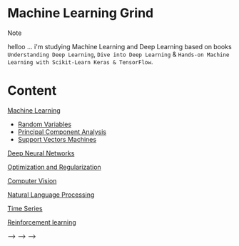 
# Machine Learning Grind

> [!Note]
> helloo ...
> i'm studying Machine Learning and Deep Learning based on books `Understanding Deep Learning`, `Dive into Deep Learning` & `Hands-on Machine Learning with Scikit-Learn Keras & TensorFlow`.

# Content

[Machine Learning]()

- [Random Variables](01-machine-learning/01-stats/01-random-variables/main.ipynb)
- [Principal Component Analysis](01-machine-learning/06-dimensionality-reduction/01-pca/main.ipynb)
- [Support Vectors Machines](01-machine-learning/03-svm/main.ipynb)

[Deep Neural Networks](#deep-neural-networks)

[Optimization and Regularization](#optimization-and-regularization)

[Computer Vision](#computer-vision)

[Natural Language Processing](#natural-language-processing)

[Time Series](#time-series)

[Reinforcement learning](#reinforcement-learning)






<!-- ## Totalcount : (0/60) -->
<!-- ✅ -->
<!-- 
| Task           | Status     |
| -------------- | ---------- |
|                |            | -->

<!-- ## 01-machine-learning -->
<!-- ✅ -->
<!---->
<!-- | Task                        | Status     | -->
<!-- | --------------------------- | ---------- | -->
<!-- | 01-stats                    |            | -->
<!-- | 02-linear-regression        |            | -->
<!-- | 03-svm                      |            | -->
<!-- | 04-decision-tree            |            | -->
<!-- | 05-ensemble-learning        |            | -->
<!-- | 06-dimensionality-reduction |            | -->
<!-- | 07-unsupervised-learning    |            | -->
<!---->
<!-- ## 02-deep-neural-networks -->
<!-- ✅ -->
<!---->
<!-- | Task              | Status     | -->
<!-- | ----------------- | ---------- | -->
<!-- | 01-le-net         |            | -->
<!-- | 02-alex-net       |            | -->
<!-- | 03-google-le-net  |            | -->
<!-- | 04-vgg-net        |            | -->
<!-- | 05-res-net        |            | -->
<!-- | 06-xception       |            | -->
<!-- | 07-se-net         |            | -->
<!-- | 08-unet           |            | -->
<!---->
<!-- ## 03-optimization-and-regularization -->
<!-- ✅ -->
<!---->
<!-- | Task                       | Status     | -->
<!-- | -------------------------- | ---------- | -->
<!-- | 00-backpropagation         |            | -->
<!-- | 01-initializations         |            | -->
<!-- | 02-activations             |            | -->
<!-- | 03-losses                  |            | -->
<!-- | 04-optimizers              |            | -->
<!-- | 05-learning-rate-schedule  |            | -->
<!-- | 06-early-stopping          |            | -->
<!-- | 07-batch-norm              |            | -->
<!-- | 08-layer-norm              |            | -->
<!-- | 09-gradient-clipping       |            | -->
<!-- | 10-weights-decay           |            | -->
<!-- | 11-dropout                 |            | -->
<!---->
<!-- ## 04-cnn -->
<!-- ✅ -->
<!-- | Task                    | Status     | -->
<!-- | ----------------------- | ---------- | -->
<!-- | 01-convolutions-filters |            | -->
<!-- | 02-padding-and-stride   |            | -->
<!-- | 03-channels             |            | -->
<!-- | 04-pooling              |            | -->
<!---->
<!-- ## 05-rnn -->
<!-- ✅ -->
<!-- | Task                            | Status     | -->
<!-- | ------------------------------- | ---------- | -->
<!-- | 01-rnn                          |            | -->
<!-- | 02-backpropagation-through-time |            | -->
<!-- | 03-lstm                         |            | -->
<!-- | 04-gru                          |            | -->
<!-- | 05-deep-rnn                     |            | -->
<!-- | 06-bidirectional-rnn            |            | -->
<!-- | 07-machine-learning-translation |            | -->
<!-- | 08-encoder-decoder-architecture |            | -->
<!-- | 09-seq2seq                      |            | -->
<!-- | 10-beam-search                  |            | -->
<!---->
<!-- ## 06-transformers -->
<!-- ✅ -->
<!-- | Task                        | Status     | -->
<!-- | --------------------------- | ---------- | -->
<!-- | 01-attention                |            | -->
<!-- | 02-multihead-attention      |            | -->
<!-- | 03-positional-encoding      |            | -->
<!-- | 04-transformer-architecture |            | -->
<!-- | 05-transformer-for-vision   |            | -->
<!---->
<!---->
<!-- ## 07-gans -->
<!-- ✅ -->
<!---->
<!-- ## 08-reinforcement-learning -->
<!-- ✅ -->
<!---->
<!-- ## 09-hyperparameter-optimization -->
<!-- ✅ -->
<!---->
<!-- ## 10-recommender-systems -->
<!-- ✅ -->
<!---->
<!-- # Papers -->
<!---->
<!-- <!-- Machine learning --> -->
<!---->
<!-- ## Deep Neural Networks -->
<!---->
<!-- - [ ] **DNN** - Learning Internal Representations by Error Propagation [[pdf]](https://stanford.edu/~jlmcc/papers/PDP/Volume%201/Chap8_PDP86.pdf) -->
<!-- - [ ] **Train DNN** - Training Very Deep Networks (2015) [[pdf]](https://proceedings.neurips.cc/paper_files/paper/2015/file/215a71a12769b056c3c32e7299f1c5ed-Paper.pdf) -->
<!-- - [ ] **Deep Learning** - Deep Learning (2015) [[pdf]](https://www.cs.toronto.edu/~hinton/absps/NatureDeepReview.pdf) -->
<!-- - [ ] **Knowledge Distillation** - Distilling the Knowledge in a Neural Network (2015) [[pdf]](https://arxiv.org/pdf/1503.02531) -->
<!-- - [ ] **Transferable Features** - How transferable are features in deep neural networks? (2014) [[pdf]](https://proceedings.neurips.cc/paper_files/paper/2014/file/375c71349b295fbe2dcdca9206f20a06-Paper.pdf) -->
<!-- - [ ] **RNN** - A Learning Algorithm for Continually Running Fully Recurrent Neural Networks (1989), R. J. Williams [[pdf]](https://gwern.net/doc/ai/nn/rnn/1989-williams-2.pdf) -->
<!-- - [ ] **LSTM** - Long-Short Term Memory (1997), S. Hochreiter and J. Schmidhuber [[pdf]](https://www.bioinf.jku.at/publications/older/2604.pdf) -->
<!-- - [ ] **Learning to Forget** - Learning to Forget: Continual Prediction with LSTM (2000), F. A. Gers et al. [[pdf]](https://citeseerx.ist.psu.edu/document?repid=rep1&type=pdf&doi=e10f98b86797ebf6c8caea6f54cacbc5a50e8b34) -->
<!---->
<!-- ## Optimization and Regularization -->
<!---->
<!-- - [ ] **Xavier Initialization** - Understanding the difficulty of training deep feedforward neural networks [[pdf]](https://proceedings.mlr.press/v9/glorot10a/glorot10a.pdf) -->
<!-- - [ ] **Adam** - Adam: A Method for Stochastic Optimization (2014) [[pdf]](https://arxiv.org/pdf/1412.6980) -->
<!-- - [ ] **BatchNorm** - Batch Normalization: Accelerating Deep Network Training by Reducing Internal Covariate Shift (2015) [[pdf]](https://arxiv.org/pdf/1502.03167) -->
<!-- - [ ] **Dropout** - Dropout: A Simple Way to Prevent Neural Networks from Overfitting (2014) [[pdf]](https://www.cs.toronto.edu/~rsalakhu/papers/srivastava14a.pdf) -->
<!-- - [ ] **LayerNorm** - Layer Normalization (2016) [[pdf]](https://arxiv.org/pdf/1607.06450v1) -->
<!-- - [ ] **Weight Decay** - A Simple Weight Decay Can Improve Generalization (1991), A. Krogh and J. Hertz [[pdf]](https://proceedings.neurips.cc/paper/1991/file/8eefcfdf5990e441f0fb6f3fad709e21-Paper.pdf) -->
<!-- - [ ] **ReLU** - Deep Sparse Rectified Neural Networks (2011), X. Glorot et al. [[pdf]](https://www.researchgate.net/publication/215616967_Deep_Sparse_Rectifier_Neural_Networks) -->
<!-- - [ ] **GELU** - Gaussian Error Linear Units (GELUs) (2016), D. Hendrycks and K. Gimpel [[pdf]](https://arxiv.org/pdf/1606.08415) -->
<!-- - [ ] **PPO** - Proximal Policy Optimization Algorithms (2017) [[pdf]](https://arxiv.org/pdf/1707.06347) -->
<!---->
<!-- ## Computer Vision -->
<!---->
<!-- - [ ] **LeNet** - Gradient-Based Learning Applied to Document Recognition [[pdf]](http://vision.stanford.edu/cs598_spring07/papers/Lecun98.pdf) -->
<!-- - [ ] **CNN** - Backpropagation Applied to Handwritten Zip Code Recognition [[pdf]](http://yann.lecun.com/exdb/publis/pdf/lecun-89e.pdf) -->
<!-- - [ ] **Deep CNN** - Very Deep Convolutional Networks for Large-Scale Image Recognition (2015) [[pdf]](https://arxiv.org/pdf/1409.1556) -->
<!-- - [ ] **Deep Convolution** - Going Deeper with Convolutions (2014) [[pdf]](https://arxiv.org/pdf/1409.4842) -->
<!-- - [ ] **AlexNet** - ImageNet Classification with Deep Convolutional Neural Network [[pdf]](https://proceedings.neurips.cc/paper_files/paper/2012/file/c399862d3b9d6b76c8436e924a68c45b-Paper.pdf) -->
<!-- - [ ] **ResNet** - Deep Residual Learning for Image Recognition [[pdf]](https://arxiv.org/pdf/1512.03385) -->
<!-- - [ ] **Transfer Learning CNN** - Learning and Transferring Mid-Level Image Representations using Convolutional Neural Networks (2014) [[pdf]](https://www.cv-foundation.org/openaccess/content_cvpr_2014/papers/Oquab_Learning_and_Transferring_2014_CVPR_paper.pdf) -->
<!-- - [ ] **DeepFace** - DeepFace: Closing the Gap to Human-Level Performance in Face Verification (2014) [[pdf]]https://www.cs.toronto.edu/~ranzato/publications/taigman_cvpr14.pdf() -->
<!-- - [ ] **Mask R-CNN** - Mask R-CNN (2018) [[pdf]](https://arxiv.org/pdf/1703.06870) -->
<!-- - [ ] **Understand CNN** - Visualizing and Understanding Convolutional Networks (2013) [[pdf]](https://arxiv.org/pdf/1311.2901) -->
<!-- - [ ] **Inception** - Rethinking the Inception Architecture for Computer Vision (2015) [[pdf]](https://arxiv.org/pdf/1512.00567) -->
<!-- - [ ] **Inception-v4** - Inception-v4, Inception-ResNet and the Impact of Residual Connections on Learning (2016) [[pdf]](https://arxiv.org/pdf/1602.07261) -->
<!-- - [ ] **Mappings in ResNet** - Identity Mappings in Deep Residual Networks (2016) [[pdf]](https://arxiv.org/pdf/1603.05027v2) -->
<!-- - [ ] **Spatial Transformer** - Spatial Transformer Networks (2015) [[pdf]](https://arxiv.org/abs/1506.02025) -->
<!-- - [ ] **Network in Network** - Network In Network (2014) [[pdf]](https://arxiv.org/pdf/1312.4400) -->
<!-- - [ ] **YOLO** - You Only Look Once: Unified, Real-Time Object Detection (2016) [[pdf]](https://arxiv.org/pdf/1506.02640) -->
<!-- - [ ] **Image Segmentation** - Fully Convolutional Networks for Semantic Segmentation (2015) [[pdf]](https://arxiv.org/pdf/1411.4038) -->
<!-- - [ ] **U-net** - U-Net: Convolutional Networks for Biomedical Image Segmentation (2015) [[pdf]](https://arxiv.org/abs/1505.04597) -->
<!-- - [ ] **Fast R-CNN** - Fast R-CNN (2015) [[pdf]](https://arxiv.org/pdf/1504.08083) -->
<!-- - [ ] **Faster R-CNN** - Faster R-CNN: Towards Real-Time Object Detection with Region Proposal Networks (2015) [[pdf]](https://arxiv.org/pdf/1506.01497) -->
<!-- - [ ] **CNN for Video** - Image Super-Resolution Using Deep Convolutional Networks (2016) [[pdf]](https://arxiv.org/pdf/1501.00092) -->
<!-- - [ ] **Image Captioning** - Show, Attend and Tell: Neural Image Caption Generation with Visual Attention (2015) [[pdf]](https://arxiv.org/pdf/1502.03044) -->
<!-- - [ ] **Long-term R-CNN** - Long-term Recurrent Convolutional Networks for Visual Recognition and Description (2016) [[pdf]](https://arxiv.org/pdf/1411.4389) -->
<!-- - [ ] **VQA** - VQA: Visual Question Answering (2015) [[pdf]](https://arxiv.org/pdf/1505.00468) -->
<!-- - [ ] **Two-Steram CNN** - Two-Stream Convolutional Networks for Action Recognition in Video (2014) [[pdf]](https://arxiv.org/pdf/1406.2199) -->
<!-- - [ ] **GAN** - Generative Adversarial Networks (2014) [[pdf]](https://arxiv.org/pdf/1406.2661) -->
<!-- - [ ] **GAN** - Unsupervised Representation Learning with Deep Convolutional Generative Adversarial Networks (2016) [[pdf]](https://arxiv.org/pdf/1511.06434) -->
<!-- - [ ] **DCGAN** - () [[pdf]]() -->
<!-- - [ ] **Improve GANs** - Improved Techniques for Training GANs (2016) [[pdf]](https://proceedings.neurips.cc/paper_files/paper/2016/file/8a3363abe792db2d8761d6403605aeb7-Paper.pdf) -->
<!-- - [ ] **Image2StyleGAN** - Image2StyleGAN: How to Embed Images Into the StyleGAN Latent Space? (2019) [[pdf]](https://arxiv.org/pdf/1904.03189) -->
<!-- - [ ] **Vision Transformer** - An Image is Worth 16x16 Words: Transformers for Image Recognition at Scale (2020) [[pdf]](https://arxiv.org/pdf/2010.11929) -->
<!-- - [ ] **Diffusion** - Deep Unsupervised Learning using Nonequilibrium Thermodynamics (2015) [[pdf]](https://arxiv.org/pdf/1503.03585) -->
<!-- - [ ] **DALLE** - Zero-Shot Text-to-Image Generation (2021) [[pdf]](https://arxiv.org/pdf/2102.12092) -->
<!-- - [ ] **DALLE 2** - Hierarchical Text-Conditional Image Generation with CLIP Latents (2022) [[pdf]](https://arxiv.org/pdf/2204.06125) -->
<!-- - [ ] **CLIP** - Learning Transferable Visual Models From Natural Language Supervision (2021) [[pdf]](https://arxiv.org/pdf/2103.00020) -->
<!---->
<!-- ## Natural Language Processing -->
<!---->
<!-- - [ ] **Encoder-Decoder** - Learning Phrase Representations using RNN Encoder-Decoder for Statistical Machine Translation (2014) [[pdf]](https://arxiv.org/pdf/1406.1078) -->
<!-- - [ ] **Seq2Seq** - Sequence to Sequence Learning with Neural Networks [[pdf]](https://arxiv.org/pdf/1409.3215) -->
<!-- - [ ] **GloVe** - GloVe: Global Vectors for Word Representation (2014) [[pdf]](https://nlp.stanford.edu/pubs/glove.pdf) -->
<!-- - [ ] **Attention Speech Recognition** - End-to-End Attention-based Large Vocabulary Speech Recognition (2016) [[pdf]](https://arxiv.org/pdf/1508.04395) -->
<!-- - [ ] **Attention** - Neural Machine Translation by Jointly Learning to Align and Translate (2016) [[pdf]](https://arxiv.org/pdf/1409.0473) -->
<!-- - [ ] **Transformer** - Attention Is All You Need (2017) [[pdf]](https://arxiv.org/pdf/1706.03762) -->
<!-- - [ ] **Deep Speech** - Deep Speech 2: End-to-End Speech Recognition in English and Mandarin (2015) [[pdf]](https://arxiv.org/pdf/1512.02595) -->
<!-- - [ ] **Speech Recognition** - Speech Recognition with Deep Recurrent Neural Networks (2013) [[pdf]](https://arxiv.org/pdf/1303.5778) -->
<!-- - [ ] **BLEU** - BLEU: A Method for Automatic Evaluation of Machine Translation [[pdf]](https://aclanthology.org/P02-1040.pdf) -->
<!-- - [ ] **ROUGE** - ROUGE: A Package for Automatic Evaluation of Summaries [[pdf]](https://aclanthology.org/W04-1013.pdf) -->
<!-- - [ ] **SuperGlue** - SuperGLUE: A Stickier Benchmark for General-Purpose Language Understanding Systems [[pdf]](https://w4ngatang.github.io/static/papers/superglue.pdf) -->
<!-- - [ ] **BLOOM** - BLOOM: A 176B-Parameter Open-Access Multilingual Language Model [[pdf]](https://arxiv.org/pdf/2211.05100) -->
<!-- - [ ] **PEFT** - Scaling Down to Scale Up: A Guide to Parameter-Efficient Fine-Tuning [[pdf]](https://arxiv.org/pdf/2303.15647) -->
<!-- - [ ] **PEFT Effectiveness** - On the Effectiveness of Parameter-Efficient Fine-Tuning [[pdf]](https://arxiv.org/pdf/2211.15583) -->
<!-- - [ ] **LoRA** LoRA: Low-Rank Adaptation of Large Language Models [[pdf]](https://arxiv.org/pdf/2106.09685) -->
<!-- - [ ] **QLoRa** - QLoRA: Efficient Finetuning of Quantized LLMs [[pdf]](https://arxiv.org/pdf/2305.14314) -->
<!-- - [ ] **GPT** - Improving Language Understanding by Generative Pre-Training (2018) [[pdf]](https://cdn.openai.com/research-covers/language-unsupervised/language_understanding_paper.pdf) -->
<!-- - [ ] **GPT-2** - Language Models are Unsupervised Multitask Learners (2018) [[pdf]](https://d4mucfpksywv.cloudfront.net/better-language-models/language_models_are_unsupervised_multitask_learners.pdf) -->
<!-- - [ ] **GPT-3** - Language Models are Few-Shot Learners (2020) [[pdf]](https://arxiv.org/pdf/2005.14165) -->
<!-- - [ ] **GPT-4** - GPT-4 Technical Report (2023), OpenAI [[pdf]](https://arxiv.org/pdf/2303.08774) -->
<!-- - [ ] **Word2Vec** - Efficient Estimation of Word Representations in Vector Space (2013) [[pdf]](https://arxiv.org/pdf/1301.3781) -->
<!-- - [ ] **Phrase2Vec** - Distributed Representations of Words and Phrases and their Compositionality (2013) [[pdf]](https://arxiv.org/pdf/1310.4546) -->
<!-- - [ ] **Mixture of Experts** - Outrageously Large Neural Networks: The Sparsely-Gated Mixture-of-Experts Layer (2017) [[pdf]](https://arxiv.org/pdf/1701.06538) -->
<!-- - [ ] **BERT** - BERT: Pre-training of Deep Bidirectional Transformers for Language Understanding (2018) [[pdf]](https://arxiv.org/pdf/1810.04805) -->
<!-- - [ ] **RoBERTa** - RoBERTa: A Robustly Optimized BERT Pretraining Approach (2019) [[pdf]](https://arxiv.org/pdf/1907.11692) -->
<!-- - [ ] **T5** - Exploring the Limits of Transfer Learning with a Unified Text-to-Text Transformer (2019) [[pdf]](https://arxiv.org/pdf/1910.10683) -->
<!-- - [ ] **Prompt Tuning** - The Power of Scale for Parameter-Efficient Prompt Tuning (2021) [[pdf]](https://arxiv.org/pdf/2104.08691) -->
<!-- - [ ] **InstructGPT** - Training language models to follow instructions with human feedback (2022) [[pdf]](https://arxiv.org/pdf/2203.02155) -->
<!---->
<!-- ## Time Series -->
<!---->
<!-- - [ ] **WaveNet** - WaveNet: A Generative Model for Raw Audio (2016) [[pdf]](https://arxiv.org/pdf/1609.03499) -->
<!-- - [ ] **Whisper** - Robust Speech Recognition via Large-Scale Weak Supervision (2022) [[pdf]](https://arxiv.org/pdf/2212.04356) -->
<!-- - [ ] **MMS** - Scaling Speech Technology to 1,000+ Languages (2023) [[pdf]](https://arxiv.org/pdf/2305.13516) -->
<!---->
<!-- ## Reinforcement Learning -->
<!---->
<!-- - [ ] **Reinforcement Learning** - Playing Atari with Deep Reinforcement Learning (2013) [[pdf]](https://arxiv.org/pdf/1312.5602) -->
<!-- - [ ] **RLHF** - Fine-Tuning Language Models From Human Preferences (2019), D. Ziegler et al. [[pdf]](https://arxiv.org/pdf/1909.08593) -->
<!-- - [ ] **RLHF** - Training language models to follow instructions with human feedback (2022), L. Ouyang, J. Wu et al. [[pdf]](https://arxiv.org/pdf/2203.02155) -->
<!-- - [ ] **RLHF** - Learning to summarize from human feedback (2022), N. Stiennon, L. Ouyang, J. Wu, et al. [[pdf]](https://arxiv.org/pdf/2009.01325) -->
<!---->
<!---->
<!---->
<!-- <!-- - [ ] **** -  () [[pdf]]() --> -->
<!-- <!-- - [ ] **** -  () [[pdf]]() --> -->
<!---->

